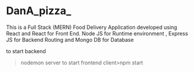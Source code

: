 # DanA_pizza_
This is a Full Stack (MERN) Food Delivery Application developed using React and React for Front End.
Node JS for Runtime environment , Express JS for Backend Routing and Mongo DB for Database

to start backend
>nodemon server
to start frontend
>client>npm start
